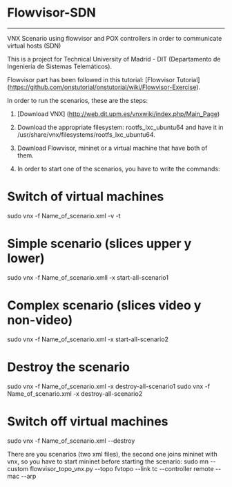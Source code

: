 # Flowvisor-SDN
***
VNX Scenario using flowvisor and POX controllers in order to communicate virtual hosts (SDN)

This is a project for Technical University of Madrid - DIT (Departamento de Ingeniería de Sistemas Telemáticos).

Flowvisor part has been followed in this tutorial: [Flowvisor Tutorial] (https://github.com/onstutorial/onstutorial/wiki/Flowvisor-Exercise).

In order to run the scenarios, these are the steps:

1. [Download VNX] (http://web.dit.upm.es/vnxwiki/index.php/Main_Page)

2. Download the appropriate filesystem: rootfs_lxc_ubuntu64 and have it in /usr/share/vnx/filesystems/rootfs_lxc_ubuntu64.

3. Download Flowvisor, mininet or a virtual machine that have both of them.

4. In order to start one of the scenarios, you have to write the commands:

# Switch of virtual machines
sudo vnx -f Name_of_scenario.xml -v -t
 
# Simple scenario (slices upper y lower)
sudo vnx -f Name_of_scenario.xmll -x start-all-scenario1
# Complex scenario (slices video y non-video)
sudo vnx -f Name_of_scenario.xml -x start-all-scenario2
 
# Destroy the scenario
sudo vnx -f Name_of_scenario.xml -x destroy-all-scenario1
sudo vnx -f Name_of_scenario.xml -x destroy-all-scenario2
 
# Switch off virtual machines
sudo vnx -f Name_of_scenario.xml --destroy

There are you scenarios (two xml files), the second one joins mininet with vnx, so you have to start mininet before starting the scenario:
sudo mn --custom flowvisor_topo_vnx.py --topo fvtopo --link tc --controller remote --mac --arp
